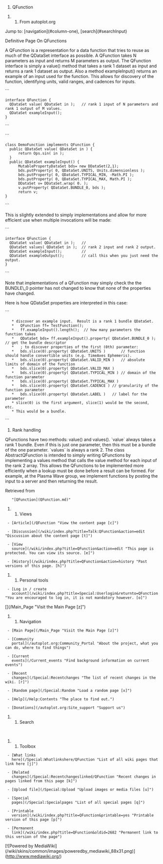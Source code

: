 1.  QFunction

<!-- end list -->

1.  1.  From autoplot.org

Jump to: \[navigation\](\#column-one), \[search\](\#searchInput)

Definitive Page On QFunctions

A QFunction is a representation for a data function that tries to reuse
as much of the QDataSet interface as possible. A QFunction takes N
parameters as input and returns M parameters as output. The QFunction
interface is simply a value() method that takes a rank 1 dataset as
input and returns a rank 1 dataset as output. Also a method
exampleInput() returns an example of an input used for the function.
This allows for discovery of the function, identifying units, valid
ranges, and cadences for inputs.

\`\`\`

```
interface QFunction {
  QDataSet value( QDataSet in );   // rank 1 input of N parameters and rank 1 output of M values.
  QDataSet exampleInput();
}
```
\`\`\`

\`\`\`

```
class DemoFunction implements QFunction {
  public QDataSet value( QDataSet in ) {
      return Ops.sin( in );
  }
  public QDataSet exampleInput() {
      MutablePropertyDataSet bds= new DDataSet(2,1);
      bds.putProperty( 0, QDataSet.UNITS, Units.dimensionless );
      bds.putProperty( 0, QDataSet.TYPICAL_MIN, -Math.PI );
      bds.putProperty( 0, QDataSet.TYPICAL_MAX, Math.PI );
      DDataSet v= DDataSet.wrap( 0. );
      v.putProperty( QDataSet.BUNDLE_0, bds );        
      return v;
}
```
\`\`\`

This is slightly extended to simply implementations and allow for more
efficient use when multiple invocations will be made:

\`\`\`

```
interface QFunction {
  QDataSet value( QDataSet in );   //
  QDataSet values( QDataSet in );  // rank 2 input and rank 2 output.
  QDataSet exampleInput();         // 
  QDataSet exampleOutput();        // call this when you just need the output.
}
```
\`\`\`

Note that implementations of a QFunction may simply check the the
BUNDLE\\\_0 pointer has not changed to know that none of the properties
have changed.

Here is how QDataSet properties are interpreted in this case:

\`\`\`

```
   * discover an example input.  Result is a rank 1 bundle QDataSet.
   *   QFunction ff= TestFunction();
   *   ff.exampleInput().length();  // how many parameters the function takes
   *   QDataSet bds= ff.exampleInput().property( QDataSet.BUNDLE_0 );  // get the bundle descriptor
   *   ; to discover properties of the first (0th) parameter:
   *   bds.slice(0).property( QDataSet.UNITS )       // function should handle convertible units (e.g. TimeAxes Ephemeris).
   *   bds.slice(0).property( QDataSet.VALID_MIN )   // absolute limits of domain of the function
   *   bds.slice(0).property( QDataSet.VALID_MAX )
   *   bds.slice(0).property( QDataSet.TYPICAL_MIN ) // domain of the function parameter
   *   bds.slice(0).property( QDataSet.TYPICAL_MAX )
   *   bds.slice(0).property( QDataSet.CADENCE ) // granularity of the function parameter
   *   bds.slice(0).property( QDataSet.LABEL )   // label for the parameter
   * slice(0) is the first argument, slice(1) would be the second, etc.
   * This would be a bundle.
```
\`\`\`

1.  Rank handling

QFunctions have two methods: value() and values(). \`value\` always
takes a rank 1 bundle. Even if this is just one parameter, then this
must be a bundle of the one parameter. \`values\` is always a rank 2.
The class AbstractQFunction is intended to simply writing QFunctions by
implementing a values method that calls the value method for each input
of the rank 2 array. This allows the QFunctions to be implemented more
efficiently when a lookup must be done before a result can be formed.
For example, at the Plasma Wave group, we implement functions by posting
the input to a server and then returning the result.

Retrieved from

```
   "[QFunction](QFunction.md)"
```
1.  1.  Views

```
 - [Article](/QFunction "View the content page [c]")

 - [Discussion](/wiki/index.php?title=Talk:QFunction&action=edit "Discussion about the content page [t]")

 - [View
   source](/wiki/index.php?title=QFunction&action=edit "This page is protected. You can view its source. [e]")

 - [History](/wiki/index.php?title=QFunction&action=history "Past versions of this page. [h]")
```
1.  1.  Personal tools

```
 - [Log in / create
   account](/wiki/index.php?title=Special:Userlogin&returnto=QFunction "You are encouraged to log in, it is not mandatory however. [o]")
```
\[\](/Main\_Page "Visit the Main Page \[z\]")

1.  1.  Navigation

```
 - [Main Page](/Main_Page "Visit the Main Page [z]")

 - [Community
   portal](/autoplot.org:Community_Portal "About the project, what you can do, where to find things")

 - [Current
   events](/Current_events "Find background information on current events")

 - [Recent
   changes](/Special:Recentchanges "The list of recent changes in the wiki. [r]")

 - [Random page](/Special:Random "Load a random page [x]")

 - [Help](/Help:Contents "The place to find out.")

 - [Donations](/autoplot.org:Site_support "Support us")
```
1.  1.  Search

&nbsp;

1.  1.  Toolbox

```
 - [What links
   here](/Special:Whatlinkshere/QFunction "List of all wiki pages that link here [j]")

 - [Related
   changes](/Special:Recentchangeslinked/QFunction "Recent changes in pages linked from this page [k]")

 - [Upload file](/Special:Upload "Upload images or media files [u]")

 - [Special
   pages](/Special:Specialpages "List of all special pages [q]")

 - [Printable
   version](/wiki/index.php?title=QFunction&printable=yes "Printable version of this page [p]")

 - [Permanent
   link](/wiki/index.php?title=QFunction&oldid=2682 "Permanent link to this version of the page")
```
\[\!\[Powered by
MediaWiki\](/wiki/skins/common/images/poweredby\_mediawiki\_88x31.png)\](http://www.mediawiki.org/)

